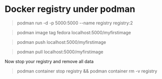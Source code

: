 # Docker registry under podman

> podman run -d -p 5000:5000 --name registry registry:2

> podman image tag fedora localhost:5000/myfirstimage

> podman push localhost:5000/myfirstimage

> podman pull localhost:5000/myfirstimage

Now stop your registry and remove all data

> podman container stop registry && podman container rm -v registry